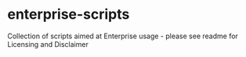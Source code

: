 # enterprise-scripts
 Collection of scripts aimed at Enterprise usage - please see readme for Licensing and Disclaimer
